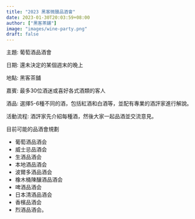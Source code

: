 ```yaml
---
title: "2023 黑客微醺品酒會"
date: 2023-01-30T20:03:59+08:00
author: ["黑客茶舖"]
image: "images/wine-party.png"
draft: false
---
```


主題: 葡萄酒品酒會

日期: 還未決定的某個週末的晚上

地點: 黑客茶舖

嘉賓: 最多30位酒迷或喜好各式酒類的客人

酒品: 選擇5-6種不同的酒，包括紅酒和白酒等，並配有專業的酒評家進行解說。

活動流程: 酒評家先介紹每種酒，然後大家一起品酒並交流意見。



目前可能的品酒會規劃 

- 葡萄酒品酒会
- 威士忌品酒会
- 生酒品酒会
- 本地酒品酒会
- 波爾多酒品酒会
- 橡木桶陳釀酒品酒会
- 啤酒品酒会
- 日本清酒品酒会
- 香檳品酒会
- 烈酒品酒会。